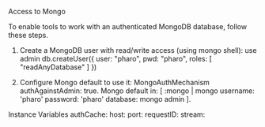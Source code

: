 Access to Mongo

To enable tools to work with an authenticated MongoDB database, follow these steps.
	
1. Create a MongoDB user with read/write access (using mongo shell):
use admin
db.createUser({ user: "pharo", pwd: "pharo", roles: [ "readAnyDatabase" ] })

2. Configure Mongo default to use it:
MongoAuthMechanism authAgainstAdmin: true.
Mongo default in: [ :mongo | mongo username: 'pharo' password: 'pharo' database: mongo admin ].


Instance Variables
	authCache:		<Object>
	host:		<Object>
	port:		<Object>
	requestID:		<Object>
	stream:		<Object>

authCache
	- xxxxx

host
	- xxxxx

port
	- xxxxx

requestID
	- xxxxx

stream
	- xxxxx
